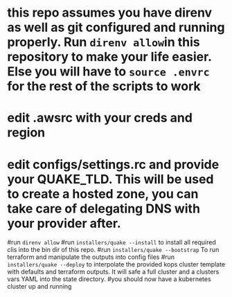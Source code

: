 # this repo assumes you have direnv as well as git configured and running properly. Run `direnv allow`in this repository to make your life easier. Else you will have to `source .envrc` for the rest of the scripts to work


# edit .awsrc with your creds and region
# edit configs/settings.rc and provide your QUAKE_TLD. This will be used to create a hosted zone, you can take care of delegating DNS with your provider after.
#run `direnv allow`
#run `installers/quake --install` to install all required clis into the bin dir of this repo. 
#run `installers/quake --bootstrap` To run terraform and manipulate the outputs into config files
#run `installers/quake --deploy` to interpolate the provided kops cluster template with defaults and terraform outputs. It will safe a full cluster and a clusters vars YAML into the state directory.
#you should now have a kubernetes cluster up and running 
